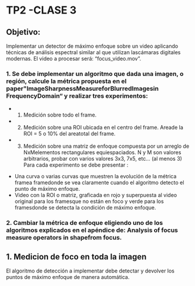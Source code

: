 # TP2 -CLASE 3

## Objetivo:
Implementar un detector de máximo enfoque sobre un video aplicando técnicas de análisis espectral similar al que utilizan lascámaras digitales modernas. El video a procesar será: “focus_video.mov”.
### 1. Se debe implementar un algoritmo que dada una imagen, o región, calcule la métrica propuesta en el paper"ImageSharpnessMeasureforBlurredImagesin FrequencyDomain“ y realizar tres experimentos:
* 1. Medición sobre todo el frame.
* 2. Medición sobre una ROI ubicada en el centro del frame. Areade la ROI = 5 o 10% del areatotal del frame.
* 3. Medición sobre una matriz de enfoque compuesta por un arreglo de NxMelementos rectangulares equiespaciados. N y M son valores arbitrarios, probar con varios valores 3x3, 7x5, etc… (al menos 3)
Para cada experimento se debe presentar :
- Una curva o varias curvas que muestren la evolución de la métrica framea framedonde se vea claramente cuando el algoritmo detecto el punto de máximo enfoque.
- Video con la ROI o matriz, graficada en rojo y superpuesta al video original para los framesque no están en foco y verde para los framesdonde se detecta la condición de máximo enfoque.
### 2. Cambiar la métrica de enfoque eligiendo uno de los algoritmos explicados en el apéndice de: Analysis of focus measure operators in shapefrom focus.
## 1. Medicion de foco en toda la imagen
El algoritmo de detección a implementar debe detectar y devolver los puntos de máximo enfoque de manera automática.
